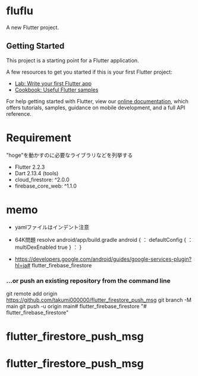 # fluflu

A new Flutter project.

## Getting Started

This project is a starting point for a Flutter application.

A few resources to get you started if this is your first Flutter project:

- [Lab: Write your first Flutter app](https://flutter.dev/docs/get-started/codelab)
- [Cookbook: Useful Flutter samples](https://flutter.dev/docs/cookbook)

For help getting started with Flutter, view our
[online documentation](https://flutter.dev/docs), which offers tutorials,
samples, guidance on mobile development, and a full API reference.

# Requirement
 
"hoge"を動かすのに必要なライブラリなどを列挙する
 
* Flutter 2.2.3
* Dart 2.13.4 (tools)
* cloud_firestore: ^2.0.0
* firebase_core_web: ^1.1.0


# memo
- yamlファイルはインデント注意

- 64K問題 resolve
android/app/build.gradle
android {
    ：
    defaultConfig {
        ：
        multiDexEnabled true
    }
    ：
}

- https://developers.google.com/android/guides/google-services-plugin?hl=ja# flutter_firebase_firestore



### …or push an existing repository from the command line
git remote add origin https://github.com/takumi000000/flutter_firestore_push_msg
git branch -M main
git push -u origin main# flutter_firebase_firestore
"# flutter_firebase_firestore" 
# flutter_firestore_push_msg
# flutter_firestore_push_msg
